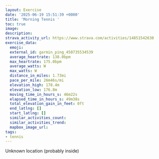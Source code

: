 ```yaml
---
layout: Exercise
date: '2025-06-19 15:51:39 +0000'
title: 'Morning Tennis '
toc: true
image:
description:
strava_activity_url: https://www.strava.com/activities/14851542630
exercise_data:
  emoji:
  external_id: garmin_ping_450735534539
  average_heartrate: 138.0bpm
  max_heartrate: 175.0bpm
  average_watts: W
  max_watts: W
  distance_in_miles: 1.73mi
  pace_per_mile: 26m46s/mi
  elevation_high: 178.4m
  elevation_low: 176.8m
  moving_time_in_hours_s: 46m22s
  elapsed_time_in_hours_s: 49m38s
  total_elevation_gain_in_feet: 0ft
  end_latlng: []
  start_latlng: []
  similar_activities_count:
  similar_activities_trend:
  mapbox_image_url:
tags:
- tennis
---
```




Unknown location (probably inside)
